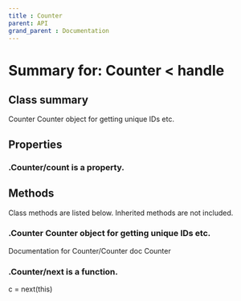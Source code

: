 ```yaml
---
title : Counter
parent: API
grand_parent : Documentation
---
```

# Summary for: **Counter**  < handle

## Class summary

Counter Counter object for getting unique IDs etc.

## Properties

### .Counter/**count** is a property.


## Methods

Class methods are listed below. Inherited methods are not included.

### .**Counter** **Counter** object for getting unique IDs etc.
Documentation for Counter/Counter
doc Counter

### .Counter/**next** is a function.
c = next(this)


